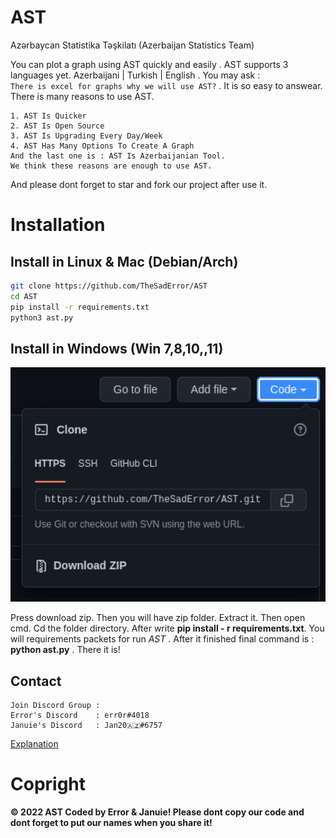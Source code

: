 # AST
Azərbaycan Statistika Təşkilatı (Azerbaijan Statistics Team)

You can plot a graph using AST quickly and easily . AST supports 3 languages yet. Azerbaijani | Turkish | English . You may ask :           
```There is excel for graphs why we will use AST?```  . It is so easy to answear. There is many reasons to use AST.

```
1. AST Is Quicker
2. AST Is Open Source
3. AST Is Upgrading Every Day/Week
4. AST Has Many Options To Create A Graph
And the last one is : AST Is Azerbaijanian Tool.
We think these reasons are enough to use AST.
```
And please dont forget to star and fork our project after use it.
# Installation

## Install in Linux & Mac (Debian/Arch)
```sh
git clone https://github.com/TheSadError/AST
cd AST
pip install -r requirements.txt
python3 ast.py
```

## Install in Windows (Win 7,8,10,,11)

<div>
  <p align="center">
    <img src="image/code.png" width="800"> 
  </p>
</div>

Press download zip. Then you will have zip folder. Extract it. Then open cmd. Cd the folder directory. After write **pip install - r requirements.txt**. You will requirements packets for run *AST* . After it finished final command is : **python ast.py** . There it is!

## Contact
```
Join Discord Group : 
Error's Discord    : err0r#4018
Januie's Discord   : Jan20🇦🇿#6757
```
[Explanation](https://github.com/TheSadError/AST/blob/main/Explanation.md)

# Copright
**© 2022 AST Coded by Error & Januie! Please dont copy our code and dont forget to put our names when you share it!**
